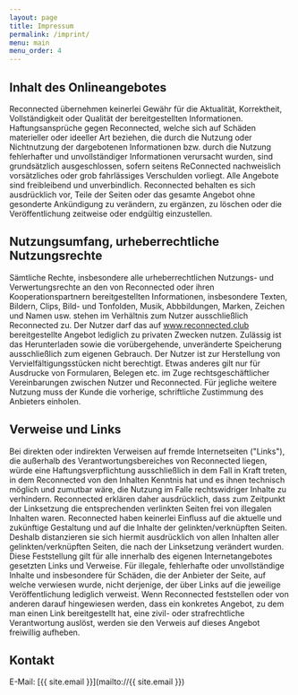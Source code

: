 ```yaml
---
layout: page
title: Impressum
permalink: /imprint/
menu: main
menu_order: 4
---
```


Inhalt des Onlineangebotes
-----------------------------
Reconnected übernehmen keinerlei Gewähr für die Aktualität, Korrektheit, Vollständigkeit oder Qualität der bereitgestellten Informationen. Haftungsansprüche gegen Reconnected, welche sich auf Schäden materieller oder ideeller Art beziehen, die durch die Nutzung oder Nichtnutzung der dargebotenen Informationen bzw. durch die Nutzung fehlerhafter und unvollständiger Informationen verursacht wurden, sind grundsätzlich ausgeschlossen, sofern seitens ReConnected nachweislich vorsätzliches oder grob fahrlässiges Verschulden vorliegt. Alle Angebote sind freibleibend und unverbindlich. Reconnected behalten es sich ausdrücklich vor, Teile der Seiten oder das gesamte Angebot ohne gesonderte Ankündigung zu verändern, zu ergänzen, zu löschen oder die Veröffentlichung zeitweise oder endgültig einzustellen.

Nutzungsumfang, urheberrechtliche Nutzungsrechte
---------------------------------------------------
Sämtliche Rechte, insbesondere alle urheberrechtlichen Nutzungs- und Verwertungsrechte an den von Reconnected oder ihren Kooperationspartnern bereitgestellten Informationen, insbesondere Texten, Bildern, Clips, Bild- und Tonfolden, Musik, Abbbildungen, Marken, Zeichen und Namen usw. stehen im Verhältnis zum Nutzer ausschließlich Reconnected zu. Der Nutzer darf das auf www.reconnected.club bereitgestellte Angebot lediglich zu privaten Zwecken nutzen. Zulässig ist das Herunterladen sowie die vorübergehende, unveränderte Speicherung ausschließlich zum eigenen Gebrauch. Der Nutzer ist zur Herstellung von Vervielfältigungsstücken nicht berechtigt. Etwas anderes gilt nur für Ausdrucke von Formularen, Belegen etc. im Zuge rechtsgeschäftlicher Vereinbarungen zwischen Nutzer und Reconnected. Für jegliche weitere Nutzung muss der Kunde die vorherige, schriftliche Zustimmung des Anbieters einholen.

Verweise und Links
---------------------
Bei direkten oder indirekten Verweisen auf fremde Internetseiten ("Links"), die außerhalb des Verantwortungsbereiches von Reconnected liegen, würde eine Haftungsverpflichtung ausschließlich in dem Fall in Kraft treten, in dem Reconnected von den Inhalten Kenntnis hat und es ihnen technisch möglich und zumutbar wäre, die Nutzung im Falle rechtswidriger Inhalte zu verhindern. Reconnected erklären daher ausdrücklich, dass zum Zeitpunkt der Linksetzung die entsprechenden verlinkten Seiten frei von illegalen Inhalten waren. Reconnected haben keinerlei Einfluss auf die aktuelle und zukünftige Gestaltung und auf die Inhalte der gelinkten/verknüpften Seiten. Deshalb distanzieren sie sich hiermit ausdrücklich von allen Inhalten aller gelinkten/verknüpften Seiten, die nach der Linksetzung verändert wurden. Diese Feststellung gilt für alle innerhalb des eigenen Internetangebotes gesetzten Links und Verweise. Für illegale, fehlerhafte oder unvollständige Inhalte und insbesondere für Schäden, die der Anbieter der Seite, auf welche verwiesen wurde, nicht derjenige, der über Links auf die jeweilige Veröffentlichung lediglich verweist. Wenn Reconnected feststellen oder von anderen darauf hingewiesen werden, dass ein konkretes Angebot, zu dem man einen Link bereitgestellt hat, eine zivil- oder strafrechtliche Verantwortung auslöst, werden sie den Verweis auf dieses Angebot freiwillig aufheben.

Kontakt
-------

E-Mail: [{{ site.email }}](mailto://{{ site.email }})  

